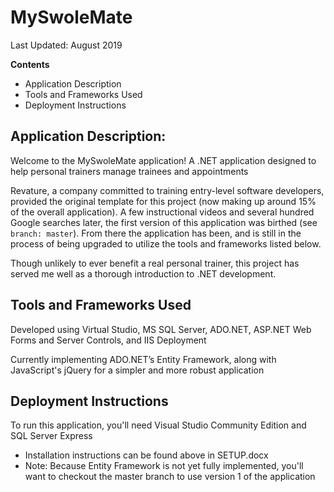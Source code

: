 # MySwoleMate
Last Updated: August 2019

**Contents**
- Application Description
- Tools and Frameworks Used
- Deployment Instructions


## Application Description: 

Welcome to the MySwoleMate application!  A .NET application designed to help personal trainers manage trainees and appointments

Revature, a company committed to training entry-level software developers, provided the original template for this project (now making up around 15% of the overall application).  A few instructional videos and several hundred Google searches later, the first version of this application was birthed (see `branch: master`).  From there the application has been, and is still in the process of being upgraded to utilize the tools and frameworks listed below.

Though unlikely to ever benefit a real personal trainer, this project has served me well as a thorough introduction to .NET development.


## Tools and Frameworks Used

Developed using Virtual Studio, MS SQL Server, ADO.NET, ASP.NET Web Forms and Server Controls, and IIS Deployment

Currently implementing ADO.NET’s Entity Framework, along with JavaScript's jQuery for a simpler and more robust application

## Deployment Instructions

To run this application, you'll need Visual Studio Community Edition and SQL Server Express
- Installation instructions can be found above in SETUP.docx
- Note: Because Entity Framework is not yet fully implemented, you'll want to checkout the master branch to use version 1 of the application
